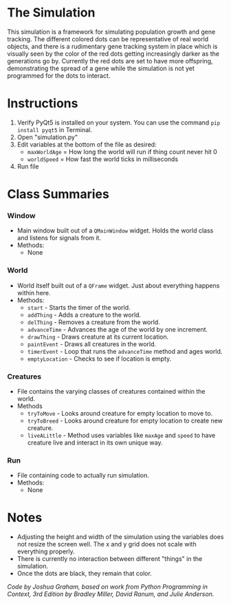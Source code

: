 # The Simulation

This simulation is a framework for simulating population growth and gene tracking. The different colored dots can be representative of real world objects, and there is a rudimentary gene tracking system in place which is visually seen by the color of the red dots getting increasingly darker as the generations go by. Currently the red dots are set to have more offspring, demonstrating the spread of a gene while the simulation is not yet programmed for the dots to interact.

# Instructions

1. Verify PyQt5 is installed on your system. You can use the command `pip install pyqt5` in Terminal.
1. Open "simulation.py"
2. Edit variables at the bottom of the file as desired:
    * `maxWorldAge` = How long the world will run if thing count never hit 0
    * `worldSpeed` = How fast the world ticks in milliseconds
3. Run file

# Class Summaries

### Window
* Main window built out of a `QMainWindow` widget. Holds the world class and listens for signals from it.
* Methods:
    * None

### World
* World itself built out of a `QFrame` widget. Just about everything happens within here.
* Methods:
    * `start` - Starts the timer of the world.
    * `addThing` - Adds a creature to the world.
    * `delThing` - Removes a creature from the world.
    * `advanceTime` - Advances the age of the world by one increment.
    * `drawThing` - Draws creature at its current location.
    * `paintEvent` - Draws all creatures in the world.
    * `timerEvent` - Loop that runs the `advanceTime` method and ages world.
    * `emptyLocation` - Checks to see if location is empty.

### Creatures
* File contains the varying classes of creatures contained within the world.
* Methods
    * `tryToMove` - Looks around creature for empty location to move to.
    * `tryToBreed` - Looks around creature for empty location to create new creature.
    * `liveALittle` - Method uses variables like `maxAge` and `speed` to have creature live and interact in its own unique way.
    
### Run
* File containing code to actually run simulation.
* Methods:
    * None

# Notes

* Adjusting the height and width of the simulation using the variables does not resize the screen well. The x and y grid does not scale with everything properly.
* There is currently no interaction between different "things" in the simulation.
* Once the dots are black, they remain that color.

*Code by Joshua Graham, based on work from Python Programming in Context, 3rd Edition by Bradley Miller, David Ranum, and Julie Anderson.*